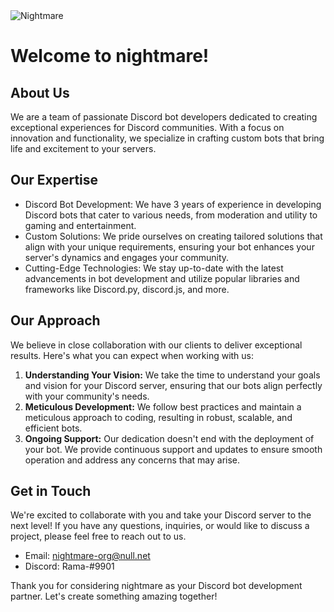 <img src="https://cdn.discordapp.com/attachments/1106613552854343810/1106613591899115600/images.png" alt="Nightmare"/>

# Welcome to nightmare!

## About Us

We are a team of passionate Discord bot developers dedicated to creating exceptional experiences for Discord communities. With a focus on innovation and functionality, we specialize in crafting custom bots that bring life and excitement to your servers.

## Our Expertise

- Discord Bot Development: We have 3 years of experience in developing Discord bots that cater to various needs, from moderation and utility to gaming and entertainment.
- Custom Solutions: We pride ourselves on creating tailored solutions that align with your unique requirements, ensuring your bot enhances your server's dynamics and engages your community.
- Cutting-Edge Technologies: We stay up-to-date with the latest advancements in bot development and utilize popular libraries and frameworks like Discord.py, discord.js, and more. <br>

## Our Approach

We believe in close collaboration with our clients to deliver exceptional results. Here's what you can expect when working with us:

1. **Understanding Your Vision:** We take the time to understand your goals and vision for your Discord server, ensuring that our bots align perfectly with your community's needs.
2. **Meticulous Development:** We follow best practices and maintain a meticulous approach to coding, resulting in robust, scalable, and efficient bots.
3. **Ongoing Support:** Our dedication doesn't end with the deployment of your bot. We provide continuous support and updates to ensure smooth operation and address any concerns that may arise.

## Get in Touch

We're excited to collaborate with you and take your Discord server to the next level! If you have any questions, inquiries, or would like to discuss a project, please feel free to reach out to us.

- Email: nightmare-org@null.net
- Discord: Rama-#9901

Thank you for considering nightmare as your Discord bot development partner. Let's create something amazing together!

